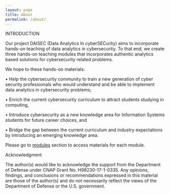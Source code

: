 ```yaml
---
layout: page
title: About
permalink: /about/
---
```



INTRODUCTION



Our project DAISEC (Data Analytics In cyberSECurity) aims to incorporate hands-on teaching of data analytics in cybersecurity. To that end, we create three hands-on teaching modules that incorporates authentic analytics based solutions for cybersecurity related problems.

We hope to these hands-on materials: 

•	Help the cybersecurity community to train a new generation of cyber security professionals who would understand and be able to implement data analytics in cybersecurity problems;  

•	Enrich the current cybersecurity curriculum to attract students studying in computing, 

•	Introduce cybersecurity as a new knowledge area for Information Systems students for future career choices, and 

•	Bridge the gap between the current curriculum and industry expectations by introducing an emerging knowledge area. 

Please go to [modules](https://daisecpace.github.io/modules/) section to access materials for each module.    




Acknowledgment

The author(s) would like to acknowledge the support from the Department of Defense under CNAP Grant No. H98230-17-1-0335. 
Any opinions, findings, and conclusions or recommendations expressed in this material are those of the author(s) and do not necessarily reflect the views of the Department of Defense or the U.S. government.
